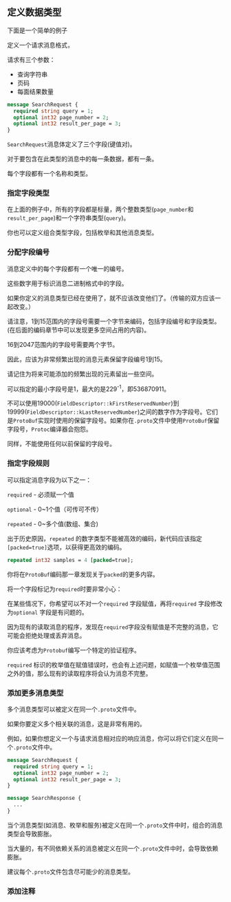 ## 定义数据类型

下面是一个简单的例子

定义一个请求消息格式，

请求有三个参数：

- 查询字符串
- 页码
- 每面结果数量

```protobuf
message SearchRequest {
  required string query = 1;
  optional int32 page_number = 2;
  optional int32 result_per_page = 3;
}
```

`SearchRequest`消息体定义了三个字段(键值对)。

对于要包含在此类型的消息中的每一条数据，都有一条。

每个字段都有一个名称和类型。

### 指定字段类型

在上面的例子中，所有的字段都是标量，两个整数类型(`page_number`和`result_per_page`)和一个字符串类型(`query`)。

你也可以定义组合类型字段，包括枚举和其他消息类型。

### 分配字段编号

消息定义中的每个字段都有一个唯一的编号。

这些数字用于标识消息二进制格式中的字段。

如果你定义的消息类型已经在使用了，就不应该改变他们了。（传输的双方应该一起改变。）

请注意，1到15范围内的字段号需要一个字节来编码，包括字段编号和字段类型。(在后面的编码章节中可以发现更多空间占用的内容)。

16到2047范围内的字段号需要两个字节。

因此，应该为非常频繁出现的消息元素保留字段编号1到15。

请记住为将来可能添加的频繁出现的元素留出一些空间。

可以指定的最小字段号是1，最大的是229<sup>-1</sup>，即536870911。

不可以使用19000(`FieldDescriptor::kFirstReservedNumber`)到19999(`FieldDescriptor::kLastReservedNumber`)之间的数字作为字段号。它们是`ProtoBuf`实现时使用的保留字段号。如果你在`.proto`文件中使用`ProtoBuf`保留字段号，`Protoc`编译器会抱怨。

同样，不能使用任何以前保留的字段号。

### 指定字段规则

可以指定消息字段为以下之一：

`required` - 必须赋一个值

`optional` - 0~1个值（可传可不传）

`repeated` - 0~多个值(数组、集合)

出于历史原因，`repeated` 的数字类型不能被高效的编码，新代码应该指定`[packed=true]`选项，以获得更高效的编码。

```protobuf
repeated int32 samples = 4 [packed=true];
```

你将在`ProtoBuf`编码那一章发现关于`packed`的更多内容。

将一个字段标记为`required`时要非常小心：

在某些情况下，你希望可以不对一个`required` 字段赋值，再将`required` 字段修改为`optional` 字段是有问题的。

因为现有的读取消息的程序，发现在`required`字段没有赋值是不完整的消息，它可能会拒绝处理或丢弃消息。

你应该考虑为`Protobuf`编写一个特定的验证程序。

`required` 标识的枚举值在赋值错误时，也会有上述问题，如赋值一个枚举值范围之外的值，那么现有的读取程序将会认为消息不完整。

### 添加更多消息类型

多个消息类型可以被定义在同一个`.proto`文件中。

如果你要定义多个相关联的消息，这是非常有用的。

例如，如果你想定义一个与请求消息相对应的响应消息，你可以将它们定义在同一个`.proto`文件中。

```protobuf
message SearchRequest {
  required string query = 1;
  optional int32 page_number = 2;
  optional int32 result_per_page = 3;
}

message SearchResponse {
  ...
}
```

当个消息类型(如消息、枚举和服务)被定义在同一个`.proto`文件中时，组合的消息类型会导致膨胀。

当大量的，有不同依赖关系的消息被定义在同一个`.proto`文件中时，会导致依赖膨胀。

建议每个`.proto`文件包含尽可能少的消息类型。

### 添加注释

